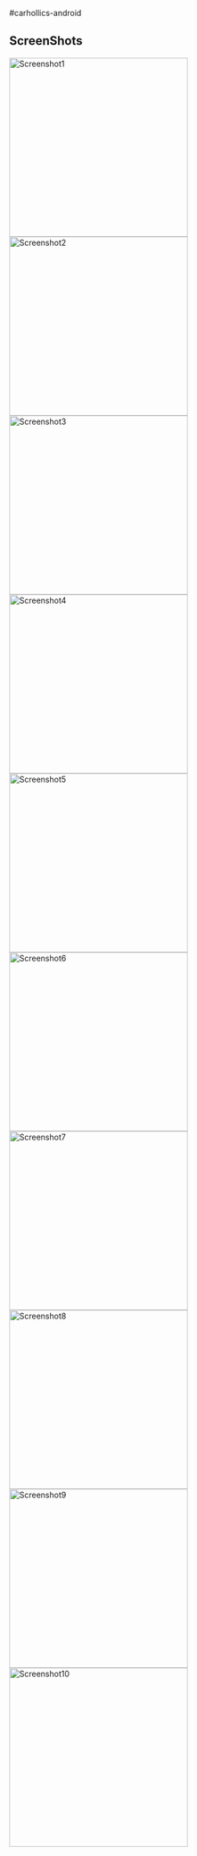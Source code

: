 #carhollics-android

ScreenShots
--

<img src="http://www.codecode.com.br/android-preview/carhollics-callcenter/img/cover/Screenshot_1476166773.png" alt="Screenshot1" width="320" style="float: left"/>

<img src="http://www.codecode.com.br/android-preview/carhollics-callcenter/img/cover/Screenshot_1476166780.png" alt="Screenshot2" width="320" style="float: left"/>

<img src="http://www.codecode.com.br/android-preview/carhollics-callcenter/img/cover/Screenshot_1476166784.png" alt="Screenshot3" width="320" style="float: left"/>

<img src="http://www.codecode.com.br/android-preview/carhollics-callcenter/img/cover/Screenshot_1476166999.png" alt="Screenshot4" width="320" style="float: left"/>

<img src="http://www.codecode.com.br/android-preview/carhollics-callcenter/img/cover/Screenshot_1476167003.png" alt="Screenshot5" width="320" style="float: left"/>

<img src="http://www.codecode.com.br/android-preview/carhollics-callcenter/img/cover/Screenshot_1476167007.png" alt="Screenshot6" width="320" style="float: left"/>

<img src="http://www.codecode.com.br/android-preview/carhollics-callcenter/img/cover/Screenshot_1476167015.png" alt="Screenshot7" width="320" style="float: left"/>

<img src="http://www.codecode.com.br/android-preview/carhollics-callcenter/img/cover/Screenshot_1476167030.png" alt="Screenshot8" width="320" style="float: left"/>

<img src="http://www.codecode.com.br/android-preview/carhollics-callcenter/img/cover/Screenshot_1476167046.png" alt="Screenshot9" width="320" style="float: left"/>

<img src="http://www.codecode.com.br/android-preview/carhollics-callcenter/img/cover/Screenshot_1476167072.png" alt="Screenshot10" width="320" style="float: left"/>






